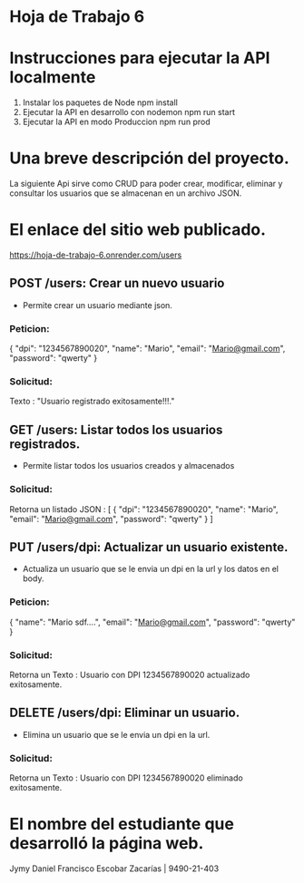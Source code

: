 # Hoja de Trabajo 6

# Instrucciones para ejecutar la API localmente 
1. Instalar los paquetes de Node
npm install
2. Ejecutar la API en desarrollo con nodemon
npm run start
3. Ejecutar la API en modo Produccion
npm run prod

# Una breve descripción del proyecto. 
La siguiente Api sirve como CRUD para poder crear, modificar, eliminar y consultar los usuarios que se almacenan
en un archivo JSON.

# El enlace del sitio web publicado.
https://hoja-de-trabajo-6.onrender.com/users





## POST /users: Crear un nuevo usuario
- Permite crear un usuario mediante json.
### Peticion:
{
    "dpi": "1234567890020",
    "name": "Mario",
    "email": "Mario@gmail.com",
    "password": "qwerty"
}

### Solicitud: 
Texto : "Usuario registrado exitosamente!!!."

## GET /users: Listar todos los usuarios registrados.
- Permite listar todos los usuarios creados y almacenados
### Solicitud: 
Retorna un listado
JSON : [
    {
        "dpi": "1234567890020",
        "name": "Mario",
        "email": "Mario@gmail.com",
        "password": "qwerty"
    }
]

## PUT /users/dpi: Actualizar un usuario existente.
- Actualiza un usuario que se le envia un dpi en la url y los datos en el body.
### Peticion:
{
    "name": "Mario sdf....",
    "email": "Mario@gmail.com",
    "password": "qwerty"
}

### Solicitud: 
Retorna un 
Texto : Usuario con DPI 1234567890020 actualizado exitosamente.
## DELETE /users/dpi: Eliminar un usuario.
- Elimina un usuario que se le envia un dpi en la url.
### Solicitud: 
Retorna un 
Texto : Usuario con DPI 1234567890020 eliminado exitosamente.
# El nombre del estudiante que desarrolló la página web.
Jymy Daniel Francisco Escobar Zacarías  | 9490-21-403
